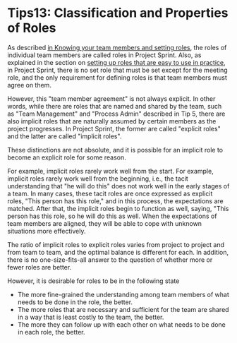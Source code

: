 # Tips13: Classification and Properties of Roles

As described [in Knowing your team members and setting roles](../tutorial/knowing-your-team-members-and-setting-their-roles.md), the roles of individual team members are called roles in Project Sprint. Also, as explained in the section on [setting up roles that are easy to use in practice](tips5-setting-up-roles-that-are-easy-to-use-in-practice.md), in Project Sprint, there is no set role that must be set except for the meeting role, and the only requirement for defining roles is that team members must agree on them.

However, this "team member agreement" is not always explicit. In other words, while there are roles that are named and shared by the team, such as "Team Management" and "Process Admin" described in Tip 5, there are also implicit roles that are naturally assumed by certain members as the project progresses. In Project Sprint, the former are called "explicit roles" and the latter are called "implicit roles".

These distinctions are not absolute, and it is possible for an implicit role to become an explicit role for some reason.

For example, implicit roles rarely work well from the start. For example, implicit roles rarely work well from the beginning, i.e., the tacit understanding that "he will do this" does not work well in the early stages of a team. In many cases, these tacit roles are once expressed as explicit roles, "This person has this role," and in this process, the expectations are matched. After that, the implicit roles begin to function as well, saying, "This person has this role, so he will do this as well. When the expectations of team members are aligned, they will be able to cope with unknown situations more effectively.

The ratio of implicit roles to explicit roles varies from project to project and from team to team, and the optimal balance is different for each. In addition, there is no one-size-fits-all answer to the question of whether more or fewer roles are better.

However, it is desirable for roles to be in the following state

* The more fine-grained the understanding among team members of what needs to be done in the role, the better.
* The more roles that are necessary and sufficient for the team are shared in a way that is least costly to the team, the better.
* The more they can follow up with each other on what needs to be done in each role, the better.
